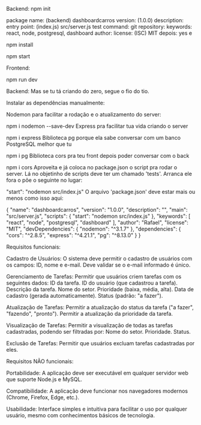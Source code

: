 Backend:
npm init

package name: (backend) dashboardcarros
version: (1.0.0) <enter>
description: <enter>
entry point: (index.js) src/server.js
test command: <enter>
git repository: <enter>
keywords: react, node, postgresql, dashboard
author: <teuNomeAqui>
license: (ISC) MIT
depois: yes e <enter>

npm install

npm start

Frontend:

npm run dev


Backend:
Mas se tu tá criando do zero, segue o fio do tio.

Instalar as dependências manualmente:

Nodemon para facilitar a rodação e o atualizamento do server:

npm i nodemon --save-dev
Express pra facilitar tua vida criando o server

npm i express
Biblioteca pg porque ela sabe conversar com um banco PostgreSQL melhor que tu

npm i pg
Biblioteca cors pra teu front depois poder conversar com o back

npm i cors
Aproveita e já coloca no package.json o script pra rodar o server. Lá no objetinho de scripts deve ter um chamado 'tests'. Arranca ele fora o põe o seguinte no lugar:

"start": "nodemon src/index.js"
O arquivo 'package.json' deve estar mais ou menos como isso aqui:

{
  "name": "dashboardcarros",
  "version": "1.0.0",
  "description": "",
  "main": "src/server.js",
  "scripts": {
    "start": "nodemon src/index.js"
  },
  "keywords": [
    "react",
    "node",
    "postgresql",
    "dashboard"
  ],
  "author": "Rafael",
  "license": "MIT",
  "devDependencies": {
    "nodemon": "^3.1.7"
  },
  "dependencies": {
    "cors": "^2.8.5",
    "express": "^4.21.1",
    "pg": "^8.13.0"
  }
}


Requisitos funcionais:


 Cadastro de Usuários:
O sistema deve permitir o cadastro de usuários com os campos: ID, nome e e-mail.
Deve validar se o e-mail informado é único.

Gerenciamento de Tarefas:
Permitir que usuários criem tarefas com os seguintes dados:
ID da tarefa.
ID do usuário (que cadastrou a tarefa).
Descrição da tarefa.
Nome do setor.
Prioridade (baixa, média, alta).
Data de cadastro (gerada automaticamente).
Status (padrão: "a fazer").

Atualização de Tarefas:
Permitir a atualização do status da tarefa ("a fazer", "fazendo", "pronto").
Permitir a atualização da prioridade da tarefa.

Visualização de Tarefas:
Permitir a visualização de todas as tarefas cadastradas, podendo ser filtradas por:
Nome do setor.
Prioridade.
Status.

Exclusão de Tarefas:
Permitir que usuários excluam tarefas cadastradas por eles.






Requisitos NÃO funcionais:

Portabilidade:
A aplicação deve ser executável em qualquer servidor web que suporte Node.js e MySQL.

Compatibilidade:
A aplicação deve funcionar nos navegadores modernos (Chrome, Firefox, Edge, etc.).

Usabilidade:
Interface simples e intuitiva para facilitar o uso por qualquer usuário, mesmo com conhecimentos básicos de tecnologia.


